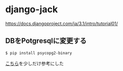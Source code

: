 # django-jack
https://docs.djangoproject.com/ja/3.1/intro/tutorial01/

## DBをPotgresqlに変更する

```bash
$ pip install psycopg2-binary
```

[こちら](https://qiita.com/shigechioyo/items/9b5a03ceead6e5ec87ec)を少しだけ参考にした
